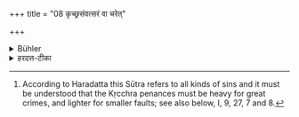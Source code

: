 +++
title = "08 कृच्छ्रसंवत्सरं वा चरेत्"

+++

<details><summary>Bühler</summary>

8. Or he may perform Kṛcchra penances (uninterruptedly) for one year. [^7] 


[^7]:  According to Haradatta this Sūtra refers to all kinds of sins and it must be understood that the Kṛcchra penances must be heavy for great crimes, and lighter for smaller faults; see also below, I, 9, 27, 7 and 8.
</details>

<details><summary>हरदत्त-टीका</summary>

## सूत्रम्
कृच्छ्रसंवत्सरं वा चरेत् ॥ ९॥  
### टिप्पनी
अथ वा संवत्सरमेकं नैरन्तर्येण कृच्छ्रांश्चरेत् । एषामेनस्सु गुरुषु गुरूणि, लघुषु लघूनीति व्यवस्था ॥ ९॥
</details>

